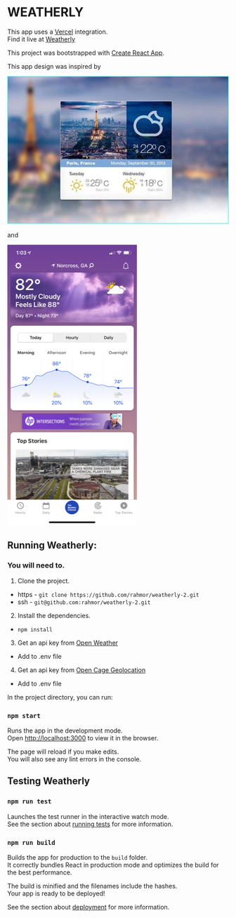 # WEATHERLY

This app uses a [Vercel](https://vercel.com/) integration.  
Find it live at [Weatherly](https://weatherly-2.vercel.app/)

This project was bootstrapped with [Create React App](https://github.com/facebook/create-react-app).

This app design was inspired by

![The inspiration](./src/assets/weatherly.jpg)

and

![The other inspiration](./src/assets/IMG_0200.PNG)

## Running Weatherly:

### You will need to.

1. Clone the project.

- https - `git clone https://github.com/rahmor/weatherly-2.git`
- ssh - `git@github.com:rahmor/weatherly-2.git`

2. Install the dependencies.

- `npm install`

3. Get an api key from [Open Weather](https://openweathermap.org/)

- Add to .env file

4. Get an api key from [Open Cage Geolocation](https://opencagedata.com/)

- Add to .env file

In the project directory, you can run:

### `npm start`

Runs the app in the development mode.<br />
Open [http://localhost:3000](http://localhost:3000) to view it in the browser.

The page will reload if you make edits.<br />
You will also see any lint errors in the console.

## Testing Weatherly

### `npm run test`

Launches the test runner in the interactive watch mode.<br />
See the section about [running tests](https://facebook.github.io/create-react-app/docs/running-tests) for more information.

### `npm run build`

Builds the app for production to the `build` folder.<br />
It correctly bundles React in production mode and optimizes the build for the best performance.

The build is minified and the filenames include the hashes.<br />
Your app is ready to be deployed!

See the section about [deployment](https://facebook.github.io/create-react-app/docs/deployment) for more information.
